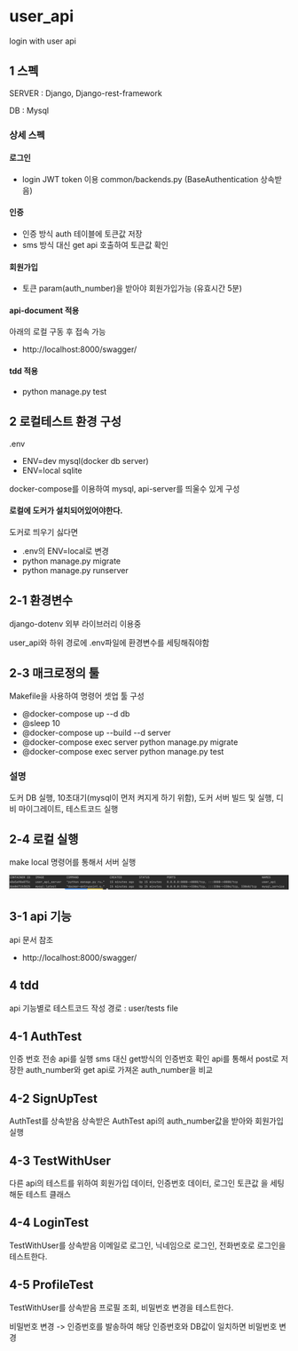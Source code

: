 # user_api
login with user api

## 1 스펙
SERVER : Django, Django-rest-framework

DB : Mysql

### 상세 스펙

#### 로그인 
- login JWT token 이용 common/backends.py (BaseAuthentication 상속받음)

#### 인증
- 인증 방식 auth 테이블에 토큰값 저장
- sms 방식 대신 get api 호출하여 토큰값 확인

#### 회원가입
- 토큰 param(auth_number)을 받아야 회원가입가능 (유효시간 5분)

#### api-document 적용
아래의 로컬 구동 후 접속 가능
- http://localhost:8000/swagger/

#### tdd 적용
- python manage.py test

## 2 로컬테스트 환경 구성
.env
- ENV=dev mysql(docker db server)
- ENV=local sqlite

docker-compose를 이용하여 mysql, api-server를 띄울수 있게 구성

#### 로컬에 도커가 설치되어있어야한다.

도커로 띄우기 싫다면
- .env의 ENV=local로 변경
- python manage.py migrate
- python manage.py runserver


## 2-1 환경변수
django-dotenv 외부 라이브러리 이용중

user_api와 하위 경로에 .env파일에 환경변수를 세팅해줘야함

## 2-3 매크로정의 툴
Makefile을 사용하여 명령어 셋업 툴 구성

- @docker-compose up --d db
- @sleep 10
- @docker-compose up --build --d server
- @docker-compose exec server python manage.py migrate
- @docker-compose exec server python manage.py test

### 설명 
도커 DB 실행, 10초대기(mysql이 먼저 켜지게 하기 위함), 도커 서버 빌드 및 실행, 디비 마이그레이트, 테스트코드 실행

## 2-4 로컬 실행
make local 명령어를 통해서 서버 실행

![result](base/img/docker.png)


## 3-1 api 기능
api 문서 참조
- http://localhost:8000/swagger/ 


## 4 tdd
api 기능별로 테스트코드 작성
경로 : user/tests file

## 4-1 AuthTest
인증 번호 전송 api를 실행
sms 대신 get방식의 인증번호 확인 api를 통해서
post로 저장한 auth_number와 get api로 가져온 auth_number을 비교

## 4-2 SignUpTest
AuthTest를 상속받음
상속받은 AuthTest api의 auth_number값을 받아와 회원가입 실행

## 4-3 TestWithUser
다른 api의 테스트를 위하여 회원가입 데이터, 인증번호 데이터, 로그인 토큰값
을 세팅해둔 테스트 클래스

## 4-4 LoginTest
TestWithUser를 상속받음
이메일로 로그인, 닉네임으로 로그인, 전화번호로 로그인을 테스트한다.


## 4-5 ProfileTest
TestWithUser를 상속받음
프로필 조회, 비밀번호 변경을 테스트한다.

비밀번호 변경 -> 인증번호를 발송하여 해당 인증번호와 DB값이 일치하면 비밀번호 변경 




